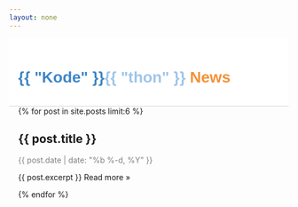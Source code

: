 ```yaml
---
layout: none
---
```


<head>
	<link href="https://fonts.googleapis.com/css?family=Varela+Round" rel="stylesheet">
</head>

<body>
<style>
a {
	text-decoration: none
}
a:hover {
	text-decoration: underline
}
.header {
	background-color: #ffffff;
	border-bottom: 1px solid lightgrey;
	padding-left: 1rem;
	padding-top: 1rem;
	padding-bottom: 1rem;
	margin:0;
}

.header h1{
	margin:0;
}

body {
	width:100%;
	margin:0;
	padding: 0;
	background-color: #f7f7f7;
}
.content {
	width: 70%;
	padding-left: 1rem;
	padding-right: 1rem;
}

img {
	width: 100%;
}

.post {
	margin-top: 1rem;
	margin-bottom: 1rem;
	padding-left: 0.5rem;
	padding-right: 0.5rem;
	border: 1px solid lightgrey;
	background-color: white;
}
</style>

<!-- site logo -->
<div class="header">
		<h1 style="font-family:'Varela Round', sans-serif; font-weight:bold;">
		<a class="" href="{{ "/" | relative_url}}">
<span style="color:#3d85c6;font-family:'Varela Round', sans-serif;">{{ "Kode" }}</span><span style="color: #9fc5e8;;font-family:'Varela Round', sans-serif;">{{ "thon" }}</span><span style="color:#F39237"> News</span></a>
</h1>
</div>

<div class="content">
{% for post in site.posts limit:6 %}
<div class="post">	
<h2>{{ post.title }}</h2>
<p style="color:grey">{{ post.date | date: "%b %-d, %Y" }}</p>
<p>{{ post.excerpt }} <a href="{{post.url | absolute_url }}">Read more &raquo;</a></p>
</div>
{% endfor %}
</div>
</body>

